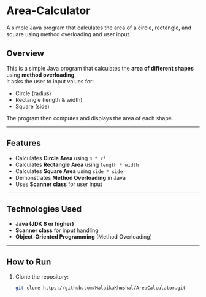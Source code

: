 # Area-Calculator
A simple Java program that calculates the area of a circle, rectangle, and square using method overloading and user input.


##  Overview
This is a simple Java program that calculates the **area of different shapes** using **method overloading**.  
It asks the user to input values for:
- Circle (radius)
- Rectangle (length & width)
- Square (side)

The program then computes and displays the area of each shape.

---

##  Features
- Calculates **Circle Area** using `π * r²`
- Calculates **Rectangle Area** using `length * width`
- Calculates **Square Area** using `side * side`
- Demonstrates **Method Overloading** in Java
- Uses **Scanner class** for user input

---

##  Technologies Used
- **Java (JDK 8 or higher)**
- **Scanner class** for input handling
- **Object-Oriented Programming** (Method Overloading)

---

##  How to Run
1. Clone the repository:
   ```bash
   git clone https://github.com/MalaikaKhushal/AreaCalculator.git
